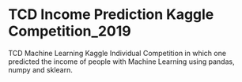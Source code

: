 # TCD Income Prediction Kaggle Competition_2019
TCD Machine Learning Kaggle Individual Competition in which one predicted the income of people with Machine Learning using pandas, numpy and sklearn.
